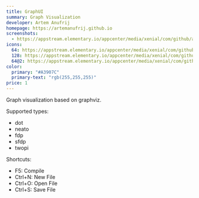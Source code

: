 ```yaml
---
title: GraphUI
summary: Graph Visualization
developer: Artem Anufrij
homepage: https://artemanufrij.github.io
screenshots:
  - https://appstream.elementary.io/appcenter/media/xenial/com/github/artemanufrij.graphui.desktop/022EEE51C8BFBF4E104FCCC433DAD4B9/screenshots/image-1_orig.png
icons:
  64: https://appstream.elementary.io/appcenter/media/xenial/com/github/artemanufrij.graphui.desktop/022EEE51C8BFBF4E104FCCC433DAD4B9/icons/64x64/com.github.artemanufrij.graphui_com.github.artemanufrij.graphui.png
  128: https://appstream.elementary.io/appcenter/media/xenial/com/github/artemanufrij.graphui.desktop/022EEE51C8BFBF4E104FCCC433DAD4B9/icons/128x128/com.github.artemanufrij.graphui_com.github.artemanufrij.graphui.png
  64@2: https://appstream.elementary.io/appcenter/media/xenial/com/github/artemanufrij.graphui.desktop/022EEE51C8BFBF4E104FCCC433DAD4B9/icons/64x64@2/com.github.artemanufrij.graphui_com.github.artemanufrij.graphui.png
color:
  primary: "#A3907C"
  primary-text: "rgb(255,255,255)"
price: 1
---
```


<p>Graph visualization based on graphviz.</p>
<p>Supported types:</p>
<ul>
  <li>dot</li>
  <li>neato</li>
  <li>fdp</li>
  <li>sfdp</li>
  <li>twopi</li>
</ul>
<p>Shortcuts:</p>
<ul>
  <li>F5: Compile</li>
  <li>Ctrl+N: New File</li>
  <li>Ctrl+O: Open File</li>
  <li>Ctrl+S: Save File</li>
</ul>